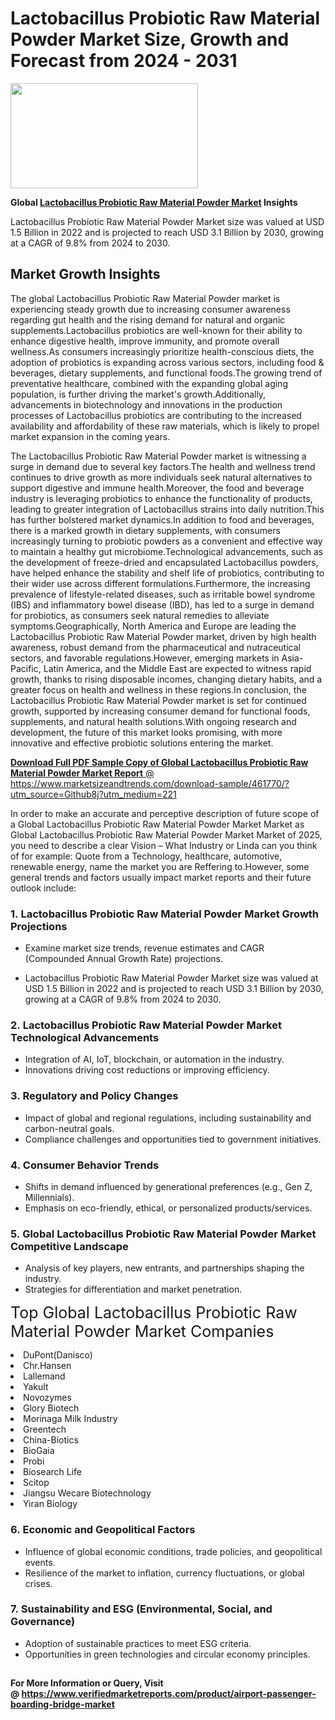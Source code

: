<H1>Lactobacillus Probiotic Raw Material Powder Market Size, Growth and Forecast from 2024 - 2031</H1><img class="aligncenter size-medium wp-image-584254" src="https://thirdeyenews.in/wp-content/uploads/2024/09/Global-Market-Research-300x168.jpeg" alt="" width="300" height="168" /><p><strong>Global&nbsp;<a href="https://www.marketsizeandtrends.com/download-sample/461770/?utm_source=Github8j?utm_medium=221">Lactobacillus Probiotic Raw Material Powder Market</a> Insights</strong></p><p>Lactobacillus Probiotic Raw Material Powder Market size was valued at USD 1.5 Billion in 2022 and is projected to reach USD 3.1 Billion by 2030, growing at a CAGR of 9.8% from 2024 to 2030.</p><p><h2>Market Growth Insights</h2> <p>The global Lactobacillus Probiotic Raw Material Powder market is experiencing steady growth due to increasing consumer awareness regarding gut health and the rising demand for natural and organic supplements.Lactobacillus probiotics are well-known for their ability to enhance digestive health, improve immunity, and promote overall wellness.As consumers increasingly prioritize health-conscious diets, the adoption of probiotics is expanding across various sectors, including food & beverages, dietary supplements, and functional foods.The growing trend of preventative healthcare, combined with the expanding global aging population, is further driving the market's growth.Additionally, advancements in biotechnology and innovations in the production processes of Lactobacillus probiotics are contributing to the increased availability and affordability of these raw materials, which is likely to propel market expansion in the coming years.</p> <p><a href="download_sample_link"></a></p> <p>The Lactobacillus Probiotic Raw Material Powder market is witnessing a surge in demand due to several key factors.The health and wellness trend continues to drive growth as more individuals seek natural alternatives to support digestive and immune health.Moreover, the food and beverage industry is leveraging probiotics to enhance the functionality of products, leading to greater integration of Lactobacillus strains into daily nutrition.This has further bolstered market dynamics.In addition to food and beverages, there is a marked growth in dietary supplements, with consumers increasingly turning to probiotic powders as a convenient and effective way to maintain a healthy gut microbiome.Technological advancements, such as the development of freeze-dried and encapsulated Lactobacillus powders, have helped enhance the stability and shelf life of probiotics, contributing to their wider use across different formulations.Furthermore, the increasing prevalence of lifestyle-related diseases, such as irritable bowel syndrome (IBS) and inflammatory bowel disease (IBD), has led to a surge in demand for probiotics, as consumers seek natural remedies to alleviate symptoms.Geographically, North America and Europe are leading the Lactobacillus Probiotic Raw Material Powder market, driven by high health awareness, robust demand from the pharmaceutical and nutraceutical sectors, and favorable regulations.However, emerging markets in Asia-Pacific, Latin America, and the Middle East are expected to witness rapid growth, thanks to rising disposable incomes, changing dietary habits, and a greater focus on health and wellness in these regions.In conclusion, the Lactobacillus Probiotic Raw Material Powder market is set for continued growth, supported by increasing consumer demand for functional foods, supplements, and natural health solutions.With ongoing research and development, the future of this market looks promising, with more innovative and effective probiotic solutions entering the market.</p> <p><a href="get_more_link"></p><p><span class=""><strong>Download Full PDF Sample Copy of Global Lactobacillus Probiotic Raw Material Powder Market Report</strong> @ <a href="https://www.marketsizeandtrends.com/download-sample/461770/?utm_source=Github8j?utm_medium=221" target="_blank">https://www.marketsizeandtrends.com/download-sample/461770/?utm_source=Github8j?utm_medium=221</a></span></p><p>In order to make an accurate and perceptive description of future scope of a Global&nbsp;Lactobacillus Probiotic Raw Material Powder Market Market as Global&nbsp;Lactobacillus Probiotic Raw Material Powder Market Market of 2025, you need to describe a clear Vision &ndash; What Industry or Linda can you think of for example: Quote from a Technology, healthcare, automotive, renewable energy, name the market you are Reffering to.However, some general trends and factors usually impact market reports and their future outlook include:</p><h3>1.&nbsp;<strong>Lactobacillus Probiotic Raw Material Powder Market Growth Projections</strong></h3><ul><li>Examine market size trends, revenue estimates and CAGR (Compounded Annual Growth Rate) projections.</li><li><p>Lactobacillus Probiotic Raw Material Powder Market size was valued at USD 1.5 Billion in 2022 and is projected to reach USD 3.1 Billion by 2030, growing at a CAGR of 9.8% from 2024 to 2030.</p></li></ul><h3>2.&nbsp;<strong>Lactobacillus Probiotic Raw Material Powder Market Technological Advancements</strong></h3><ul><li>Integration of AI, IoT, blockchain, or automation in the industry.</li><li>Innovations driving cost reductions or improving efficiency.</li></ul><h3>3.&nbsp;<strong>Regulatory and Policy Changes</strong></h3><ul><li>Impact of global and regional regulations, including sustainability and carbon-neutral goals.</li><li>Compliance challenges and opportunities tied to government initiatives.</li></ul><h3>4.&nbsp;<strong>Consumer Behavior Trends</strong></h3><ul><li>Shifts in demand influenced by generational preferences (e.g., Gen Z, Millennials).</li><li>Emphasis on eco-friendly, ethical, or personalized products/services.</li></ul><h3>5.&nbsp;<strong>Global Lactobacillus Probiotic Raw Material Powder Market Competitive Landscape</strong></h3><ul><li>Analysis of key players, new entrants, and partnerships shaping the industry.</li><li>Strategies for differentiation and market penetration.</li></ul><p data-pm-slice="1 1 []"><span style="color: inherit; font-family: inherit; font-size: 25px;">Top Global Lactobacillus Probiotic Raw Material Powder Market Companies</span></p><div class="" data-test-id=""><p><li>DuPont(Danisco)</li><li> Chr.Hansen</li><li> Lallemand</li><li> Yakult</li><li> Novozymes</li><li> Glory Biotech</li><li> Morinaga Milk Industry</li><li> Greentech</li><li> China-Biotics</li><li> BioGaia</li><li> Probi</li><li> Biosearch Life</li><li> Scitop</li><li> Jiangsu Wecare Biotechnology</li><li> Yiran Biology</li></p></div><h3>6.&nbsp;<strong>Economic and Geopolitical Factors</strong></h3><ul><li>Influence of global economic conditions, trade policies, and geopolitical events.</li><li>Resilience of the market to inflation, currency fluctuations, or global crises.</li></ul><h3>7.&nbsp;<strong>Sustainability and ESG (Environmental, Social, and Governance)</strong></h3><ul><li>Adoption of sustainable practices to meet ESG criteria.</li><li>Opportunities in green technologies and circular economy principles.</li></ul><h2><strong style="font-size: 14px;">For More Information or Query, Visit @&nbsp;</strong><a style="background-color: #ffffff; font-size: 14px;" href="https://www.marketsizeandtrends.com/report/lactobacillus-probiotic-raw-material-powder-market/" target="_blank">https://www.verifiedmarketreports.com/product/airport-passenger-boarding-bridge-market</a></h2>